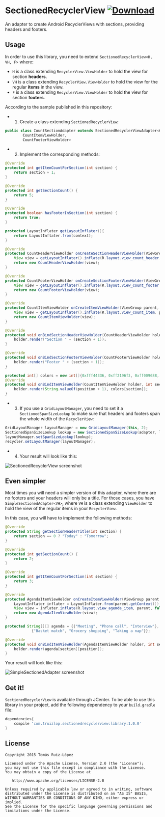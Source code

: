 # SectionedRecyclerView [ ![Download](https://api.bintray.com/packages/truizlop/maven/sectionedrecyclerview/images/download.svg) ](https://bintray.com/truizlop/maven/sectionedrecyclerview/_latestVersion)
An adapter to create Android RecyclerViews with sections, providing headers and footers.

## Usage

In order to use this library, you need to extend `SectionedRecyclerView<H, VH, F>` where:

- `H` is a class extending `RecyclerView.ViewHolder` to hold the view for section **headers**.
- `VH` is a class extending `RecyclerView.ViewHolder` to hold the view for the regular **items** in the view.
- `F` is a class extending `RecyclerView.ViewHolder` to hold the view for section **footers**.

According to the sample published in this repository:

- 1. Create a class extending `SectionedRecyclerView`:

```java
public class CountSectionAdapter extends SectionedRecyclerViewAdapter<CountHeaderViewHolder,
        CountItemViewHolder,
        CountFooterViewHolder>
```

- 2. Implement the corresponding methods:

```java
@Override
protected int getItemCountForSection(int section) {
    return section + 1;
}

@Override
protected int getSectionCount() {
    return 5;
}

@Override
protected boolean hasFooterInSection(int section) {
    return true;
}

protected LayoutInflater getLayoutInflater(){
    return LayoutInflater.from(context);
}

@Override
protected CountHeaderViewHolder onCreateSectionHeaderViewHolder(ViewGroup parent, int viewType) {
    View view = getLayoutInflater().inflate(R.layout.view_count_header, parent, false);
    return new CountHeaderViewHolder(view);
}

@Override
protected CountFooterViewHolder onCreateSectionFooterViewHolder(ViewGroup parent, int viewType) {
    View view = getLayoutInflater().inflate(R.layout.view_count_footer, parent, false);
    return new CountFooterViewHolder(view);
}

@Override
protected CountItemViewHolder onCreateItemViewHolder(ViewGroup parent, int viewType) {
    View view = getLayoutInflater().inflate(R.layout.view_count_item, parent, false);
    return new CountItemViewHolder(view);
}

@Override
protected void onBindSectionHeaderViewHolder(CountHeaderViewHolder holder, int section) {
    holder.render("Section " + (section + 1));
}

@Override
protected void onBindSectionFooterViewHolder(CountFooterViewHolder holder, int section) {
    holder.render("Footer " + (section + 1));
}

protected int[] colors = new int[]{0xfff44336, 0xff2196f3, 0xff009688, 0xff8bc34a, 0xffff9800};
@Override
protected void onBindItemViewHolder(CountItemViewHolder holder, int section, int position) {
    holder.render(String.valueOf(position + 1), colors[section]);
}
```

- 3. If you use a `GridLayoutManager`, you need to set it a `SectionedSpanSizeLookup` to make sure that headers and footers span the whole width of the `RecyclerView`:

```java
GridLayoutManager layoutManager = new GridLayoutManager(this, 2);
SectionedSpanSizeLookup lookup = new SectionedSpanSizeLookup(adapter, layoutManager);
layoutManager.setSpanSizeLookup(lookup);
recycler.setLayoutManager(layoutManager);
```

- 4. Your result will look like this:

![SectionedRecyclerView screenshot][1]

## Even simpler

Most times you will need a simpler version of this adapter, where there are no footers and your headers will only be a title. For those cases, you have `SimpleSectionedAdapter<VH>`, where `VH` is a class extending `ViewHolder` to hold the view of the regular items in your `RecyclerView`.

In this case, you will have to implement the following methods:

```java
@Override
protected String getSectionHeaderTitle(int section) {
    return section == 0 ? "Today" : "Tomorrow";
}

@Override
protected int getSectionCount() {
    return 2;
}

@Override
protected int getItemCountForSection(int section) {
    return 3;
}

@Override
protected AgendaItemViewHolder onCreateItemViewHolder(ViewGroup parent, int viewType) {
    LayoutInflater inflater = LayoutInflater.from(parent.getContext());
    View view = inflater.inflate(R.layout.view_agenda_item, parent, false);
    return new AgendaItemViewHolder(view);
}

protected String[][] agenda = {{"Meeting", "Phone call", "Interview"},
            {"Basket match", "Grocery shopping", "Taking a nap"}};

@Override
protected void onBindItemViewHolder(AgendaItemViewHolder holder, int section, int position) {
    holder.render(agenda[section][position]);
}
```

Your result will look like this:

![SimpleSectionedAdapter screenshot][2]

## Get it!

`SectionedRecyclerView` is available through JCenter. To be able to use this library in your project, add the following dependency to your `build.gradle` file:

```groovy
dependencies{
	compile 'com.truizlop.sectionedrecyclerview:library:1.0.0'
}
```

## License


    Copyright 2015 Tomás Ruiz-López

    Licensed under the Apache License, Version 2.0 (the "License");
    you may not use this file except in compliance with the License.
    You may obtain a copy of the License at

       http://www.apache.org/licenses/LICENSE-2.0

    Unless required by applicable law or agreed to in writing, software
    distributed under the License is distributed on an "AS IS" BASIS,
    WITHOUT WARRANTIES OR CONDITIONS OF ANY KIND, either express or implied.
    See the License for the specific language governing permissions and
    limitations under the License.

[1]: ./art/screenshot1.png
[2]: ./art/screenshot2.png
